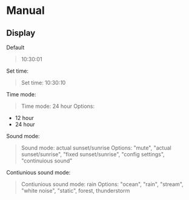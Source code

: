 # Manual

## Display

Default 
> 10:30:01
> 

Set time:
> Set time: 
> 10:30:*1*0

Time mode:
> Time mode:
> 24 hour
Options:
 - 12 hour
 - 24 hour

Sound mode:
> Sound mode:
> actual sunset/sunrise
Options: "mute", "actual sunset/sunrise", "fixed sunset/sunrise", "config settings", "continuious sound"

Contiunious sound mode:
> Contiunious sound mode:
> rain
Options: "ocean", "rain", "stream", "white noise", "static", forest, thunderstorm




